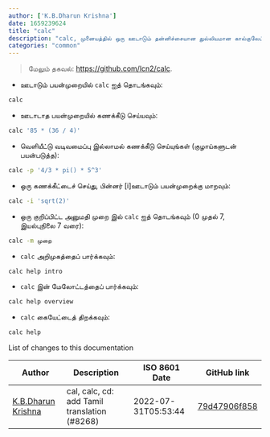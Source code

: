 ```yaml
---
author: ['K.B.Dharun Krishna']
date: 1659239624
title: "calc"
description: "calc, முனையத்தில் ஒரு ஊடாடும் தன்னிச்சையான துல்லியமான கால்குலேட்டர்."
categories: "common"
---
```

> மேலும் தகவல்: <https://github.com/lcn2/calc>.

- ஊடாடும் பயன்முறையில் `calc` ஐத் தொடங்கவும்:

```bash
calc
```

- ஊடாடாத பயன்முறையில் கணக்கீடு செய்யவும்:

```bash
calc '85 * (36 / 4)'
```

- வெளியீட்டு வடிவமைப்பு இல்லாமல் கணக்கீடு செய்யுங்கள் (குழாய்களுடன் பயன்படுத்த):

```bash
calc -p '4/3 * pi() * 5^3'
```

- ஒரு கணக்கீட்டைச் செய்து, பின்னர் [i]ஊடாடும் பயன்முறைக்கு மாறவும்:

```bash
calc -i 'sqrt(2)'
```

- ஒரு குறிப்பிட்ட அனுமதி முறை இல் `calc` ஐத் தொடங்கவும் (0 முதல் 7, இயல்புநிலை 7 வரை):

```bash
calc -m முறை
```

- `calc` அறிமுகத்தைப் பார்க்கவும்:

```bash
calc help intro
```

- `calc` இன் மேலோட்டத்தைப் பார்க்கவும்:

```bash
calc help overview
```

- `calc` கையேட்டைத் திறக்கவும்:

```bash
calc help
```
List of changes to this documentation


Author | Description | ISO 8601 Date | GitHub link
------|-----|-----|-----
[K.B.Dharun Krishna](mailto:kbdharunkrishna@gmail.com) | cal, calc, cd: add Tamil translation (#8268) | 2022-07-31T05:53:44 | [79d47906f858](https://github.com/tldr-pages/tldr/commit/79d47906f85809073187567a5dccd0d78a00b71b)

